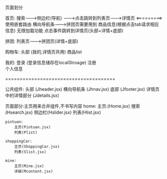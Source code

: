 页面划分

首页:
	搜索--->侧边栏(导航) --->点击跳转到列表页--->详情页 <=========> 使用嵌套路由
	横向导航条--->拼团页需要用到
	商品信息(根据点击tab请求相应信息)  无限加载功能   点击事件跳转到详情页(头部+详情+底部)

拼团:
	列表页--->拼团页(详情+底部)

购物车:
	头部 (我的,详情页共用)
	商品list

我的:
	登录 (登录信息储存在localStroage)
	注册		
	个人信息




======================================

公共组件:
	头部 (Jheader.jsx)
	横向导航条 (Jhnav.jsx)
	底部 (Jfooter.jsx)
	详情页中的详情部分  (Jdetails.jsx)


页面部分:主页用来合并组件,不书写内容
	home:
		主页:(Home.jsx)
		搜索(Hsearch.jsx)
		侧边栏(Hslider.jsx)
		列表(Hlist.jsx)

	pintuan:
		主页(Pintuan.jsx)
		列表(Plist)

	shoppingCar:
		主页(ShoppingCar.jsx)
		列表(Slist.jsx)

	mine:
		主页(Mine.jsx)
		详细(Mcontent.jsx)


